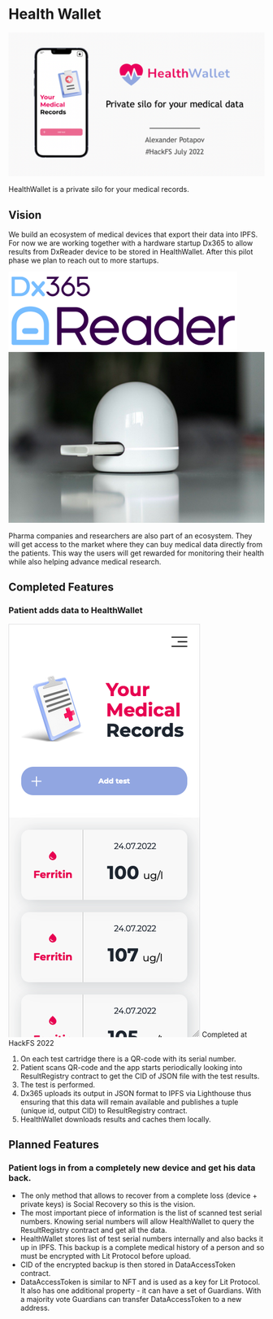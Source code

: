 # Health Wallet

![Banner](images/banner.png)

HealthWallet is a private silo for your medical records.

## Vision

We build an ecosystem of medical devices that export their data into IPFS. For now we are working together with a hardware startup Dx365 to allow results from DxReader device to be stored in HealthWallet. After this pilot phase we plan to reach out to more startups.

![Dx365](images/Dx365.png)
![DxReader](images/DxReader.png)

Pharma companies and researchers are also part of an ecosystem. They will get access to the market where they can buy medical data directly from the patients. This way the users will get rewarded for monitoring their health while also helping advance medical research.

## Completed Features

### Patient adds data to HealthWallet
![Medical Records screen](./images/Screenshot-MedicalRecords.png)
Completed at HackFS 2022
1. On each test cartridge there is a QR-code with its serial number.
2. Patient scans QR-code and the app starts periodically looking into ResultRegistry contract to get the CID of JSON file with the test results.
3. The test is performed.
4. Dx365 uploads its output in JSON format to IPFS via Lighthouse thus ensuring that this data will remain available and publishes a tuple (unique id, output CID) to ResultRegistry contract.
5. HealthWallet downloads results and caches them locally.

## Planned Features

### Patient logs in from a completely new device and get his data back.
- The only method that allows to recover from a complete loss (device + private keys) is Social Recovery so this is the vision.
- The most important piece of information is the list of scanned test serial numbers. Knowing serial numbers will allow HealthWallet to query the ResultRegistry contract and get all the data.
- HealthWallet stores list of test serial numbers internally and also backs it up in IPFS. This backup is a complete medical history of a person and so must be encrypted with Lit Protocol before upload.
- CID of the encrypted backup is then stored in DataAccessToken contract.
- DataAccessToken is similar to NFT and is used as a key for Lit Protocol. It also has one additional property - it can have a set of Guardians. With a majority vote Guardians can transfer DataAccessToken to a new address.